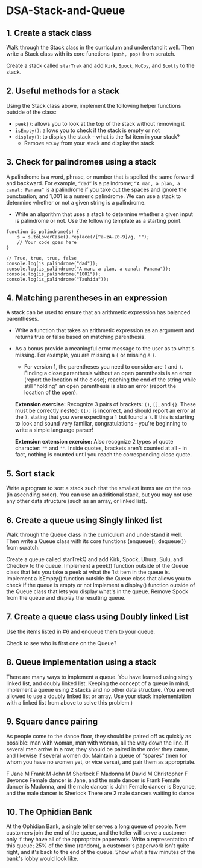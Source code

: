 # DSA-Stack-and-Queue

## 1. Create a stack class

Walk through the Stack class in the curriculum and understand it well. Then write a Stack class with its core functions `(push, pop)` from scratch.

Create a stack called `starTrek` and add `Kirk`, `Spock`, `McCoy`, and `Scotty` to the stack.

## 2. Useful methods for a stack
Using the Stack class above, implement the following helper functions outside of the class:
- `peek()`: allows you to look at the top of the stack without removing it
- `isEmpty()`: allows you to check if the stack is empty or not
- `display()`: to display the stack - what is the 1st item in your stack?
    - Remove `McCoy` from your stack and display the stack
    
## 3. Check for palindromes using a stack

A palindrome is a word, phrase, or number that is spelled the same forward and backward. For example, `“dad”` is a palindrome; `“A man, a plan, a canal: Panama”` is a palindrome if you take out the spaces and ignore the punctuation; and 1,001 is a numeric palindrome. We can use a stack to determine whether or not a given string is a palindrome.

- Write an algorithm that uses a stack to determine whether a given input is palindrome or not. Use the following template as a starting point.

````
function is_palindrome(s) {
    s = s.toLowerCase().replace(/[^a-zA-Z0-9]/g, "");
    // Your code goes here
}

// True, true, true, false
console.log(is_palindrome("dad"));
console.log(is_palindrome("A man, a plan, a canal: Panama"));
console.log(is_palindrome("1001"));
console.log(is_palindrome("Tauhida"));
````

## 4. Matching parentheses in an expression
A stack can be used to ensure that an arithmetic expression has balanced parentheses. 
- Write a function that takes an arithmetic expression as an argument and returns true or false based on matching parenthesis. 
- As a bonus provide a meaningful error message to the user as to what's missing. For example, you are missing a `(` or missing a `)`.

    - For version 1, the parentheses you need to consider are `(` and `)`. Finding a close parenthesis without an open parenthesis is an error (report the location of the close); reaching the end of the string while still "holding" an open parenthesis is also an error (report the location of the open).

    <b>Extension exercise:</b> Recognize 3 pairs of brackets: `()`, `[]`, and `{}`. These must be correctly nested; `([)]` is incorrect, and should report an error at the `)`, stating that you were expecting a `]` but found a `)`. If this is starting to look and sound very familiar, congratulations - you're beginning to write a simple language parser!

    <b>Extension extension exercise:</b> Also recognize 2 types of quote character: `""` and `''`. Inside quotes, brackets aren't counted at all - in fact, nothing is counted until you reach the corresponding close quote.

## 5. Sort stack
Write a program to sort a stack such that the smallest items are on the top (in ascending order). You can use an additional stack, but you may not use any other data structure (such as an array, or linked list).

## 6. Create a queue using Singly linked list
Walk through the Queue class in the curriculum and understand it well. Then write a Queue class with its core functions (enqueue(), dequeue()) from scratch.

Create a queue called starTrekQ and add Kirk, Spock, Uhura, Sulu, and Checkov to the queue.
Implement a peek() function outside of the Queue class that lets you take a peek at what the 1st item in the queue is.
Implement a isEmpty() function outside the Queue class that allows you to check if the queue is empty or not
Implement a display() function outside of the Queue class that lets you display what's in the queue.
Remove Spock from the queue and display the resulting queue.
## 7. Create a queue class using Doubly linked List
Use the items listed in #6 and enqueue them to your queue.

Check to see who is first one on the Queue?
## 8. Queue implementation using a stack
There are many ways to implement a queue. You have learned using singly linked list, and doubly linked list. Keeping the concept of a queue in mind, implement a queue using 2 stacks and no other data structure. (You are not allowed to use a doubly linked list or array. Use your stack implementation with a linked list from above to solve this problem.)

## 9. Square dance pairing
As people come to the dance floor, they should be paired off as quickly as possible: man with woman, man with woman, all the way down the line. If several men arrive in a row, they should be paired in the order they came, and likewise if several women do. Maintain a queue of "spares" (men for whom you have no women yet, or vice versa), and pair them as appropriate.

F Jane
M Frank
M John
M Sherlock
F Madonna
M David
M Christopher
F Beyonce
Female dancer is Jane, and the male dancer is Frank
Female dancer is Madonna, and the male dancer is John
Female dancer is Beyonce, and the male dancer is Sherlock
There are 2 male dancers waiting to dance
## 10. The Ophidian Bank
At the Ophidian Bank, a single teller serves a long queue of people. New customers join the end of the queue, and the teller will serve a customer only if they have all of the appropriate paperwork. Write a representation of this queue; 25% of the time (random), a customer's paperwork isn't quite right, and it's back to the end of the queue. Show what a few minutes of the bank's lobby would look like.

